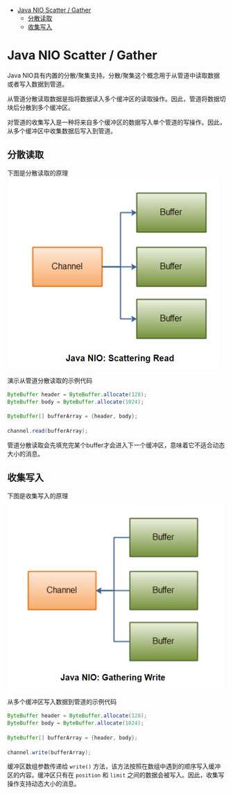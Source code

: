 - [Java NIO Scatter / Gather](#sec-1)
  - [分散读取](#sec-1-1)
  - [收集写入](#sec-1-2)

# Java NIO Scatter / Gather<a id="sec-1"></a>

Java NIO具有内置的分散/聚集支持。分散/聚集这个概念用于从管道中读取数据或者写入数据到管道。

从管道分散读取数据是指将数据读入多个缓冲区的读取操作。因此，管道将数据切块后分散到多个缓冲区。

对管道的收集写入是一种将来自多个缓冲区的数据写入单个管道的写操作。因此，从多个缓冲区中收集数据后写入到管道。

## 分散读取<a id="sec-1-1"></a>

下图是分散读取的原理 ![img](../images/scattering01.png)

演示从管道分散读取的示例代码

```java
ByteBuffer header = ByteBuffer.allocate(128);
ByteBuffer body = ByteBuffer.allocate(1024);

ByteBuffer[] bufferArray = {header, body};

channel.read(bufferArray);
```

管道分散读取会先填充完某个buffer才会进入下一个缓冲区，意味着它不适合动态大小的消息。

## 收集写入<a id="sec-1-2"></a>

下图是收集写入的原理 ![img](../images/gathering01.png)

从多个缓冲区写入数据到管道的示例代码

```java
ByteBuffer header = ByteBuffer.allocate(128);
ByteBuffer body = ByteBuffer.allocate(1024);

ByteBuffer[] bufferArray = {header, body};

channel.write(bufferArray);
```

缓冲区数组参数传递给 `write()` 方法，该方法按照在数组中遇到的顺序写入缓冲区的内容。缓冲区只有在 `position` 和 `limit` 之间的数据会被写入。因此，收集写操作支持动态大小的消息。
